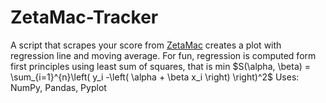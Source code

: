 # ZetaMac-Tracker
A script that scrapes your score from [ZetaMac](https://arithmetic.zetamac.com/) creates a plot with regression line and moving average.
For fun, regression is computed form first principles using least sum of squares, that is min $S(\alpha, \beta) = \sum_{i=1}^{n}\left( y_i -\left( \alpha + \beta x_i \right) \right)^2$
Uses: NumPy, Pandas, Pyplot
